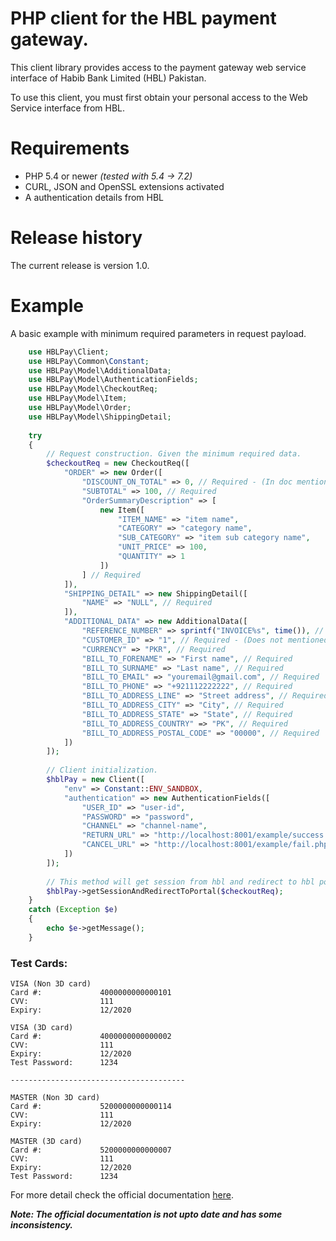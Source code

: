 # PHP client for the HBL payment gateway.

This client library provides access to the payment gateway web service interface of Habib Bank Limited (HBL) Pakistan.

To use this client, you must first obtain your personal access to the Web Service interface from HBL.

# Requirements

* PHP 5.4 or newer _(tested with 5.4 -> 7.2)_
* CURL, JSON and OpenSSL extensions activated
* A authentication details from HBL

# Release history

The current release is version 1.0.

# Example

A basic example with minimum required parameters in request payload.

```php
    use HBLPay\Client;
    use HBLPay\Common\Constant;
    use HBLPay\Model\AdditionalData;
    use HBLPay\Model\AuthenticationFields;
    use HBLPay\Model\CheckoutReq;
    use HBLPay\Model\Item;
    use HBLPay\Model\Order;
    use HBLPay\Model\ShippingDetail;
    
    try
    {
        // Request construction. Given the minimum required data.
        $checkoutReq = new CheckoutReq([
            "ORDER" => new Order([
                "DISCOUNT_ON_TOTAL" => 0, // Required - (In doc mentioned Optional)
                "SUBTOTAL" => 100, // Required
                "OrderSummaryDescription" => [
                    new Item([
                        "ITEM_NAME" => "item name",
                        "CATEGORY" => "category name",
                        "SUB_CATEGORY" => "item sub category name",
                        "UNIT_PRICE" => 100,
                        "QUANTITY" => 1
                    ])
                ] // Required
            ]),
            "SHIPPING_DETAIL" => new ShippingDetail([
                "NAME" => "NULL", // Required
            ]),
            "ADDITIONAL_DATA" => new AdditionalData([
                "REFERENCE_NUMBER" => sprintf("INVOICE%s", time()), // Required
                "CUSTOMER_ID" => "1", // Required - (Does not mentioned in document)
                "CURRENCY" => "PKR", // Required
                "BILL_TO_FORENAME" => "First name", // Required
                "BILL_TO_SURNAME" => "Last name", // Required
                "BILL_TO_EMAIL" => "youremail@gmail.com", // Required
                "BILL_TO_PHONE" => "+921112222222", // Required
                "BILL_TO_ADDRESS_LINE" => "Street address", // Required
                "BILL_TO_ADDRESS_CITY" => "City", // Required
                "BILL_TO_ADDRESS_STATE" => "State", // Required
                "BILL_TO_ADDRESS_COUNTRY" => "PK", // Required
                "BILL_TO_ADDRESS_POSTAL_CODE" => "00000", // Required
            ])
        ]);
    
        // Client initialization.
        $hblPay = new Client([
            "env" => Constant::ENV_SANDBOX,
            "authentication" => new AuthenticationFields([
                "USER_ID" => "user-id",
                "PASSWORD" => "password",
                "CHANNEL" => "channel-name",
                "RETURN_URL" => "http://localhost:8001/example/success.php", // replace with your own
                "CANCEL_URL" => "http://localhost:8001/example/fail.php" // replace with your own
            ])
        ]);
    
        // This method will get session from hbl and redirect to hbl portal for payment.
        $hblPay->getSessionAndRedirectToPortal($checkoutReq);
    }
    catch (Exception $e)
    {
        echo $e->getMessage();
    }
```

### Test Cards:
```
VISA (Non 3D card)
Card #:             4000000000000101
CVV:                111     
Expiry:             12/2020

VISA (3D card)
Card #:             4000000000000002
CVV:                111
Expiry:             12/2020
Test Password:      1234

---------------------------------------

MASTER (Non 3D card)
Card #:             5200000000000114
CVV:                111
Expiry:             12/2020
 
MASTER (3D card)
Card #:             5200000000000007
CVV:                111
Expiry:             12/2020
Test Password:      1234

```


For more detail check the official documentation [here](docs/HBLPay-Integration-Guide-V1.1.pdf).
 
**_Note: The official documentation is not upto date and has some inconsistency._**